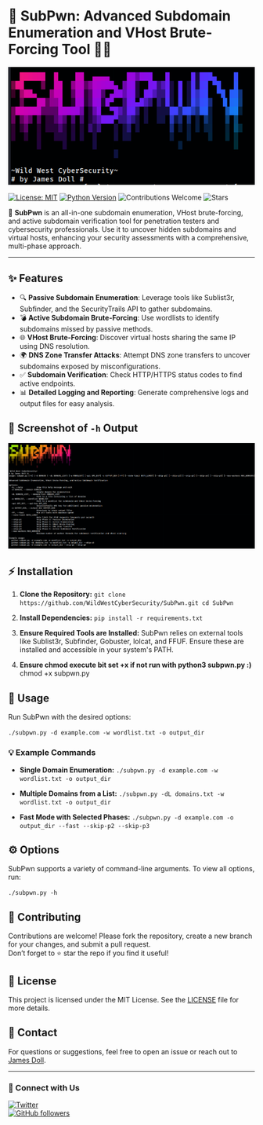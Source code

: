 # 🎯 SubPwn: Advanced Subdomain Enumeration and VHost Brute-Forcing Tool 🕵️‍♂️

![SubPwn Logo](https://raw.githubusercontent.com/WildWestCyberSecurity/SubPwn/main/SubPwn_Logo.png)

[![License: MIT](https://img.shields.io/badge/License-MIT-blue.svg)](https://opensource.org/licenses/MIT)
[![Python Version](https://img.shields.io/badge/python-3.x-brightgreen.svg)](https://www.python.org/)
![Contributions Welcome](https://img.shields.io/badge/contributions-welcome-orange.svg)
![Stars](https://img.shields.io/github/stars/yourusername/SubPwn?style=social)

🚀 **SubPwn** is an all-in-one subdomain enumeration, VHost brute-forcing, and active subdomain verification tool for penetration testers and cybersecurity professionals. Use it to uncover hidden subdomains and virtual hosts, enhancing your security assessments with a comprehensive, multi-phase approach.

---

## ✨ Features

- 🔍 **Passive Subdomain Enumeration**: Leverage tools like Sublist3r, Subfinder, and the SecurityTrails API to gather subdomains.
- 💣 **Active Subdomain Brute-Forcing**: Use wordlists to identify subdomains missed by passive methods.
- 🌐 **VHost Brute-Forcing**: Discover virtual hosts sharing the same IP using DNS resolution.
- 🌍 **DNS Zone Transfer Attacks**: Attempt DNS zone transfers to uncover subdomains exposed by misconfigurations.
- ✅ **Subdomain Verification**: Check HTTP/HTTPS status codes to find active endpoints.
- 📊 **Detailed Logging and Reporting**: Generate comprehensive logs and output files for easy analysis.

## 📸 Screenshot of `-h` Output

![Help Output](https://raw.githubusercontent.com/WildWestCyberSecurity/SubPwn/main/SubPwn_Screenshot2.png) <!-- Replace with the actual path to your screenshot after uploading -->

## ⚡ Installation

1. **Clone the Repository:**
   `
   git clone https://github.com/WildWestCyberSecurity/SubPwn.git
   cd SubPwn
   `

2. **Install Dependencies:**
   `
   pip install -r requirements.txt
   `

3. **Ensure Required Tools are Installed:**
   SubPwn relies on external tools like Sublist3r, Subfinder, Gobuster, lolcat, and FFUF. Ensure these are installed and accessible in your system's PATH.

4. **Ensure chmod execute bit set +x if not run with python3 subpwn.py :)**
   chmod +x subpwn.py

## 🚀 Usage

Run SubPwn with the desired options:

`
./subpwn.py -d example.com -w wordlist.txt -o output_dir
`

### 💡 Example Commands

- **Single Domain Enumeration:**
  `
  ./subpwn.py -d example.com -w wordlist.txt -o output_dir
  `

- **Multiple Domains from a List:**
  `
  ./subpwn.py -dL domains.txt -w wordlist.txt -o output_dir
  `

- **Fast Mode with Selected Phases:**
  `
  ./subpwn.py -d example.com -o output_dir --fast --skip-p2 --skip-p3
  `

## ⚙️ Options

SubPwn supports a variety of command-line arguments. To view all options, run:

`
./subpwn.py -h
`

## 🤝 Contributing

Contributions are welcome! Please fork the repository, create a new branch for your changes, and submit a pull request.  
Don’t forget to ⭐ star the repo if you find it useful!

## 📜 License

This project is licensed under the MIT License. See the [LICENSE](LICENSE) file for more details.

## 📧 Contact

For questions or suggestions, feel free to open an issue or reach out to [James Doll](mailto:support@wildwestcyber.com).

---

### 💬 Connect with Us

[![Twitter](https://img.shields.io/twitter/follow/WildWestCyber?style=social)](https://twitter.com/WildWestCyber)  
[![GitHub followers](https://img.shields.io/github/followers/WildWestCyberSecurity?style=social)](https://github.com/WildWestCyberSecurity)
